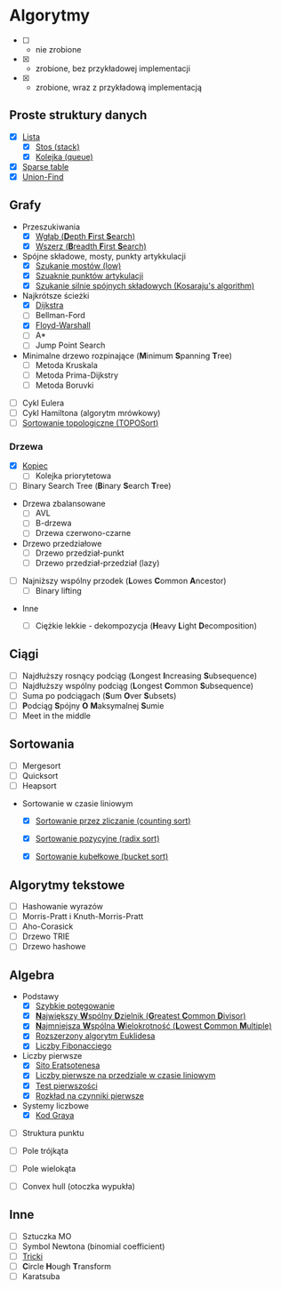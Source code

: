 # Algorytmy

* [ ] - nie zrobione
* [x] - zrobione, bez przykładowej implementacji
* [X] - zrobione, wraz z przykładową implementacją 

## Proste struktury danych
* [X] [Lista](Algorytmy/Proste_struktury_danych/Lista)
  * [X] [Stos (stack)](Algorytmy/Proste_struktury_danych/Stos)
  * [X] [Kolejka (queue)](Algorytmy/Proste_struktury_danych/Kolejka)
* [x] [Sparse table](Algorytmy/Proste_struktury_danych/Sparse_table)
* [x] [Union-Find](Algorytmy/Proste_struktury_danych/Union-Find)

## Grafy
* Przeszukiwania
	* [X] [Wgłąb (**D**epth **F**irst **S**earch)](Algorytmy/Grafy/Przeszukiwania/Depth_First_Search)
	* [X] [Wszerz (**B**readth **F**irst **S**earch)](Algorytmy/Grafy/Przeszukiwania/Breadth_First_Search)
* Spójne składowe, mosty, punkty artykkulacji
    * [x] [Szukanie mostów (low)](Algorytmy/Grafy/Spojne_skladowe/Szukanie_mostow)
    * [x] [Szuaknie punktów artykulacji](Algorytmy/Grafy/Spojne_skladowe/Szukanie_punktow_artykulacji)
	* [x] [Szukanie silnie spójnych składowych (Kosaraju's algorithm)](Algorytmy/Grafy/Spojne_skladowe/Kosarju)
* Najkrótsze ścieżki
	* [x] [Dijkstra](Algorytmy/Grafy/Najkr_sciezki/Dijkstra)
	* [ ] Bellman-Ford
    * [x] [Floyd-Warshall](Algorytmy/Grafy/Floyd-Warshall)
	* [ ] A*
	* [ ] Jump Point Search
* Minimalne drzewo rozpinające (**M**inimum **S**panning **T**ree)
	* [ ] Metoda Kruskala
	* [ ] Metoda Prima-Dijkstry
	* [ ] Metoda Boruvki
* [ ] Cykl Eulera
* [ ] Cykl Hamiltona (algorytm mrówkowy)
* [ ] [Sortowanie topologiczne (TOPOSort)](Algorytmy/Grafy/Inne/TOPOsort)

### Drzewa
* [x] [Kopiec](Algorytmy/Drzewa/Kopiec)
    * [ ] Kolejka priorytetowa
* [ ] Binary Search Tree (**B**inary **S**earch **T**ree)
* Drzewa zbalansowane
	* [ ] AVL
	* [ ] B-drzewa
	* [ ] Drzewa czerwono-czarne
* Drzewo przedziałowe
	* [ ] Drzewo przedział-punkt
	* [ ] Drzewo przedział-przedział (lazy)
* [ ] Najniższy wspólny przodek (**L**owes **C**ommon **A**ncestor)
	* [ ] Binary lifting
* Inne
	* [ ] Ciężkie lekkie - dekompozycja (**H**eavy **L**ight **D**ecomposition)


## Ciągi
* [ ] Najdłuższy rosnący podciąg (**L**ongest **I**ncreasing **S**ubsequence)
* [ ] Najdłuższy wspólny podciąg (**L**ongest **C**ommon **S**ubsequence)
* [ ] Suma po podciągach (**S**um **O**ver **S**ubsets)
* [ ] **P**odciąg **S**pójny **O** **M**aksymalnej **S**umie
* [ ] Meet in the middle

## Sortowania
* [ ] Mergesort
* [ ] Quicksort
* [ ] Heapsort
* Sortowanie w czasie liniowym
  * [x] [Sortowanie przez zliczanie (counting sort)](Algorytmy/Sortowania/sortowanie_w_czasie_liniowym/Sortowanie_przez_zliczanie/)
  * [x] [Sortowanie pozycyjne (radix sort)](Algorytmy/Sortowania/sortowanie_w_czasie_liniowym/Sortowanie_pozycyjne/)
  * [x] [Sortowanie kubełkowe (bucket sort)](Algorytmy/Sortowania/sortowanie_w_czasie_liniowym/Sortowanie_kubelkowe/)


## Algorytmy tekstowe
* [ ] Hashowanie wyrazów
* [ ] Morris-Pratt i Knuth-Morris-Pratt
* [ ] Aho-Corasick
* [ ] Drzewo TRIE
* [ ] Drzewo hashowe

## Algebra
* Podstawy
	* [x] [Szybkie potęgowanie](Algorytmy/Algebra/Podstawy/Szybkie_potegowanie)
	* [x] [**N**ajwiększy **W**spólny **D**zielnik (**G**reatest **C**ommon **D**ivisor)](Algorytmy/Algebra/Podstawy/Najwiekszy_Wspolny_Dzielnik)
	* [x] [**N**ajmniejsza **W**spólna **W**ielokrotność (**L**owest **C**ommon **M**ultiple)](Algorytmy/Algebra/Podstawy/Najmniejsza_Wspolna_Wielokrotnosc)
	* [x] [Rozszerzony algorytm Euklidesa](Algorytmy/Algebra/Podstawy/Rozszerzony_algorytm_Euklidesa)
	* [x] [Liczby Fibonacciego](Algorytmy/Algebra/Podstawy/Liczby_Fibonacciego)
* Liczby pierwsze
	* [x] [Sito Eratsotenesa](Algorytmy/Algebra/Liczby_pierwsze/Sito_Eratsotenesa)
	* [x] [Liczby pierwsze na przedziale w czasie liniowym](Algorytmy/Algebra/Liczby_pierwsze/LinioweLiczbyPierwsze)
	* [x] [Test pierwszości](Algorytmy/Algebra/Liczby_pierwsze/Test_pierwszosci)
	* [x] [Rozkład na czynniki pierwsze](Algorytmy/Algebra/Liczby_pierwsze/Rozklad_na_czynniki_pierwsze)
* Systemy liczbowe
	* [x] [Kod Graya](Algorytmy/Algebra/Systemy_liczbowe/Kod_Graya)
* [ ] Struktura punktu
* [ ] Pole trójkąta
* [ ] Pole wielokąta
* [ ] Convex hull (otoczka wypukła)


## Inne
* [ ] Sztuczka MO
* [ ] Symbol Newtona (binomial coefficient)
* [ ] [Tricki](Algorytmy/Inne/Tricki)
* [ ] **C**ircle **H**ough **T**ransform
* [ ] Karatsuba
